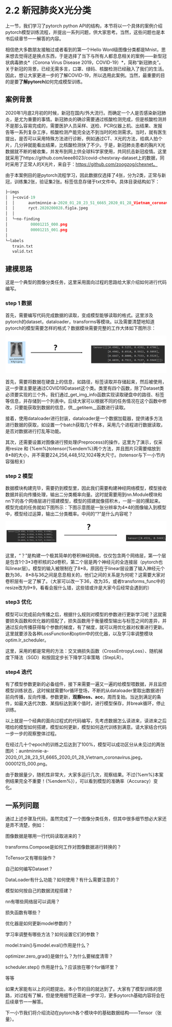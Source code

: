 # 2.2 新冠肺炎X光分类

上一节，我们学习了pytorch python API的结构，本节将以一个具体的案例介绍pytorch模型训练流程，并提出一系列问题，供大家思考。当然，这些问题也是本书后续章节一一解答的内容。

相信绝大多数朋友接触过或者看到的第一个Hello Word级图像分类都是Mnist，思来想去觉得还是换点东西，于是选择了当下与所有人都息息相关的案例——新型冠状病毒肺炎*（Corona Virus Disease 2019，COVID-19）*，简称“新冠肺炎”。关于新冠的背景，已经无需多言，口罩、绿码、核酸检测已经融入了我们的生活。因此，想让大家更进一步的了解COVID-19，所以选用此案例。当然，最重要的目的是要**了解pytorch**如何完成模型训练。

## 案例背景

2020年1月底2月初的时候，新冠在国内/外大流行。而确定一个人是否感染新冠肺炎，是尤为重要的事情。新冠肺炎的确诊需要通过核酸检测完成，但是核酸检测并不是那么容易完成的，需要医护人员采样、送检、PCR仪器上机、出结果、发报告等一系列复杂工序，核酸检测产能完全达不到当时的检测需求。当时，就有医生提出，是否可以采用特殊方法进行诊断，例如通过CT、X光的方法，给病人拍个片，几分钟就能看出结果，比核酸检测快了不少。于是，新冠肺炎患者的胸片X光数据就不断的被收集，并发布到网上供全球科学家使用，共同抗击新冠疫情。这里就采用了https://github.com/ieee8023/covid-chestxray-dataset上的数据，同时采用了正常人的X光片，来自于：https://github.com/zoogzog/chexnet。

由于本案例目的是pytorch流程学习，因此数据仅选择了4张，分为2类，正常与新冠，训练集2张，验证集2张。标签信息存储于txt文件中。具体目录结构如下：

```python
├─imgs
│  ├─covid-19
│  │      auntminnie-a-2020_01_28_23_51_6665_2020_01_28_Vietnam_coronavirus.jpeg
│  │      ryct.2020200028.fig1a.jpeg
│  │
│  └─no-finding
│          00001215_000.png
│          00001215_001.png
│
└─labels
   train.txt
   valid.txt
```





## 建模思路

这是一个典型的图像分类任务，这里采用面向过程的思路给大家介绍如何进行代码编写。

### step 1 数据

首先，需要编写代码完成数据的读取，变成模型能够读取的格式。这里涉及pytorch的dataset，dataloader，transforms等模块。以及需要清楚地知道pytorch的模型需要怎样的格式？数据模块需要完整的工作大体如下图所示：

![1](imgs/img-read.png)

首先，需要将数据在硬盘上的信息，如路径，标签读取并存储起来，然后被使用，这一步骤主要是通过COVID19Dataset这个类。类里有四个函数，除了Dataset类必须要实现的三个外，我们通过_get_img_info函数实现读取硬盘中的路径、标签等信息，并存储到一个列表中。后续大家可以根据不同的任务情况在这个函数中修改，只要能获取到数据的信息，供\_\_getitem__函数进行读取。

接着，使用dataloader进行封装，dataloader是一个数据加载器，提供诸多方法进行数据的获取，如设置一个batch获取几个样本，采用几个进程进行数据读取，是否对数据进行打乱等功能。

其次，还需要设置对图像进行预处理(Preprocess)的操作，这里为了演示，仅采用resize 和 {%em%}totensor{%endem%}两个方法，并且图片只需要缩放到8\*8的大小，并不需要224,256,448,512,1024等大尺寸。(totensor与下一小节内容强相关)

### step 2 模型

数据模块构建完毕，需要扔到模型里，因此我们需要构建神经网络模型，模型接收数据并前向传播处理，输出二分类概率向量。这时就需要用到nn.Module模块和nn下的各个网络层进行搭建模型，模型的搭建就像搭积木，一层一层的摞起来。模型完成的任务就如下图所示：下图示意图是一张分辨率为4\*4的图像输入到模型中，模型经过运算，输出二分类概率。中间的“?"是什么内容呢？ 

![2](imgs/model-pred.png)

这里，“？”是构建一个极其简单的卷积神经网络，仅仅包含两个网络层，第一个层是包含1个3*3卷积核的2d卷积，第二个层是两个神经元的全连接层（pytorch也叫linear层）。模型的输入被限制在了8\*8，原因在于linear层设置了输入神经元个数为36， 8\*8与36之间是息息相关的，他们之间的关系是为何呢？这需要大家对卷积层有一定了解了。（大家可以改一下36，改为35，或者transforms_func中的resize改为9\*9，看看会报什么错，这些错或许是大家今后经常会遇到的）

### step3 优化

模型可以完成前向传播之后，根据什么规则对模型的参数进行更新学习呢？这就需要损失函数和优化器的搭配了，损失函数用于衡量模型输出与标签之间的差异，并通过反向传播获得每个参数的梯度，有了梯度，就可以用优化器对权重进行更新。这里就要涉及各种LossFunction和optim中的优化器，以及学习率调整模块optim.lr_scheduler。

这里，采用的都是常用的方法：交叉熵损失函数（CrossEntropyLoss）、随机梯度下降法（SGD）和按固定步长下降学习率策略（StepLR）。

### step4 迭代

有了模型参数更新的必备组件，接下来需要一遍又一遍的给模型喂数据，并且监控模型训练状态，这时候就需要for循环登场，不断的从dataloader里取出数据进行前向传播，反向传播，参数更新，**观察loss、acc**，周而复始。当达到满足的条件，如最大迭代次数、某指标达到某个值时，进行模型保存，并break循环，停止训练。

以上就是一个经典的面向过程式的代码编写，先考虑数据怎么读进来，读进来之后喂给的模型如何搭建，模型如何更新，模型如何迭代训练到满意。请大家结合代码一步一步的观察整体过程。

在经过几十个epoch的训练之后达到了100%，模型可以成功区分从未见过的两张图片：auntminnie-a-2020_01_28_23_51_6665_2020_01_28_Vietnam_coronavirus.jpeg，00001215_000.png。

由于数据量少，随机性非常大，大家多运行几次，观察结果。不过{%em%}本案例结果完全不重要！{%endem%}），可以看到模型的准确率（Accuracy）变化。

## 一系列问题

通过上述步骤及代码，虽然完成了一个图像分类任务，但其中很多细节想必大家还是弄不清楚，例如：

图像数据是哪用一行代码读取进来的？

transforms.Compose是如何工作对图像数据进行转换的？

ToTensor又有哪些操作？

自己如何编写Dataset？

DataLoader有什么功能？如何使用？有什么需要注意的？

模型如何按自己的数据流程搭建？

nn有哪些网络层可以调用？

损失函数有哪些？

优化器是如何更新model参数的？

学习率调整有哪些方法？如何设置它们的参数？

model.train()与model.eval()作用是什么？

optimizer.zero_grad()是做什么？为什么要梯度清零？

scheduler.step() 作用是什么？应该放在哪个for循环里？

等等

如果大家能有以上的问题提出，本小节的目的就达到了。大家有了模型训练的思路，对过程有了解，但是使用细节还需进一步学习，更多pytorch基础内容将会在后续章节一一解答。

下一小节我们将介绍流动在pytorch各个模块中的基础数据结构——Tensor（张量）。





















